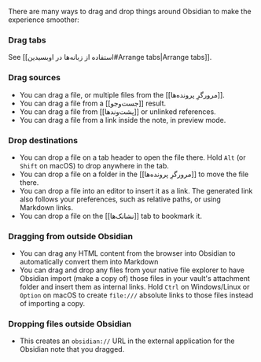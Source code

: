 There are many ways to drag and drop things around Obsidian to make the experience smoother:

### Drag tabs

See [[استفاده از زبانه‌ها در اوبسیدین#Arrange tabs|Arrange tabs]].

### Drag sources

- You can drag a file, or multiple files from the [[مرورگرِ پرونده‌ها]].
- You can drag a file from a [[جست‌وجو]] result.
- You can drag a file from [[پشت‌وندها]] or unlinked references.
- You can drag a file from a link inside the note, in preview mode.

### Drop destinations

- You can drop a file on a tab header to open the file there. Hold `Alt` (or `Shift` on macOS) to drop anywhere in the tab.
- You can drop a file on a folder in the [[مرورگرِ پرونده‌ها]] to move the file there.
- You can drop a file into an editor to insert it as a link. The generated link also follows your preferences, such as relative paths, or using Markdown links.
- You can drop a file on the [[نشانک‌ها]] tab to bookmark it.

### Dragging from outside Obsidian

- You can drag any HTML content from the browser into Obsidian to automatically convert them into Markdown
- You can drag and drop any files from your native file explorer to have Obsidian import (make a copy of) those files in your vault's attachment folder and insert them as internal links. Hold `Ctrl` on Windows/Linux or `Option` on macOS to create `file:///` absolute links to those files instead of importing a copy.

### Dropping files outside Obsidian

- This creates an `obsidian://` URL in the external application for the Obsidian note that you dragged.

